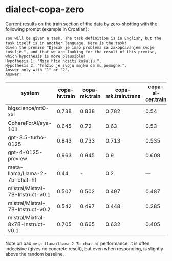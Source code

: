 # dialect-copa-zero

Current results on the train section of the data by zero-shotting with the following prompt (example in Croatian):

```
You will be given a task. The task definition is in English, but the task itself is in another language. Here is the task!
Given the premise "Dječak je imao problema sa zakopčavanjem svoje košulje.", and that we are looking for the result of this premise, which hypothesis is more plausible?
Hypothesis 1: "Nije htio nositi košulju.".
Hypothesis 2: "Tražio je svoju majku da mu pomogne.".
Answer only with "1" or "2".
Answer: 
```

| system | copa-hr.train | copa-mk.train | copa-mk.train.trans | copa-sl-cer.train | copa-sl.train | copa-sr-tor.train | copa-sr-tor.train.trans | copa-sr.train | copa-sr.train.trans |
| --- | --- | --- | --- | --- | --- | --- | --- | --- | --- |
| bigscience/mt0-xxl | 0.738 | 0.838 | 0.782 | 0.54 | 0.787 | 0.78 | 0.713 | 0.828 | 0.765 |
| CohereForAI/aya-101 | 0.645 | 0.72 | 0.63 | 0.53 | 0.728 | 0.69 | 0.623 | 0.745 | 0.665 |
| gpt-3.5-turbo-0125 | 0.843 | 0.733 | 0.713 | 0.535 | 0.79 | 0.715 | 0.772 | 0.795 | 0.825 |
| gpt-4-0125-preview | 0.963 | 0.945 | 0.9 | 0.608 | 0.96 | 0.92 | 0.912 | 0.955 | 0.96 |
| meta-llama/Llama-2-7b-chat-hf | 0.44 | - | 0.2 | — | 0.033 | 0.163 | 0.09 | 0.145 | - |
| mistral/Mistral-7B-Instruct-v0.1 | 0.507 | 0.502 | 0.497 | 0.487 | 0.507 | 0.502 | 0.5 | 0.525 | 0.515 |
| mistral/Mistral-7B-Instruct-v0.2 | 0.542 | 0.497 | 0.448 | 0.285 | 0.515 | 0.507 | 0.487 | 0.542 | 0.537 |
| mistral/Mixtral-8x7B-Instruct-v0.1 | 0.705 | 0.665 | 0.632 | 0.405 | 0.682 | 0.68 | 0.637 | 0.71 | 0.713 |

Note on bad `meta-llama/Llama-2-7b-chat-hf` performance: it is often indecisive (gives no concrete result), but even when responding, is slightly above the random baseline.
